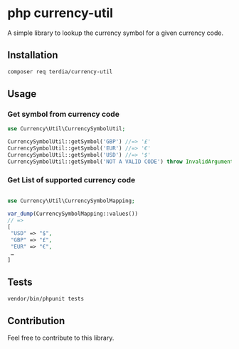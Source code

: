 # php currency-util

A simple library to lookup the currency symbol for a given currency code.

## Installation

```bash
composer req terdia/currency-util
```

## Usage

### Get symbol from currency code
```php
use Currency\Util\CurrencySymbolUtil;

CurrencySymbolUtil::getSymbol('GBP') //=> '£'
CurrencySymbolUtil::getSymbol('EUR') //=> '€'
CurrencySymbolUtil::getSymbol('USD') //=> '$'
CurrencySymbolUtil::getSymbol('NOT A VALID CODE') throw InvalidArgumentException
```

### Get List of supported  currency code
```php

use Currency\Util\CurrencySymbolMapping;

var_dump(CurrencySymbolMapping::values())
// =>
[
 "USD" => "$",
 "GBP" => "£",
 "EUR" => "€",
 …
]
```

## Tests
```bash
vendor/bin/phpunit tests
``` 

## Contribution
Feel free to contribute to this library.

